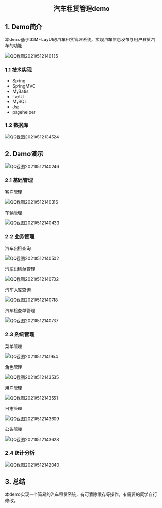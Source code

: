 <center><h2>汽车租赁管理demo</h2></center>

## 1. Demo简介

本demo基于SSM+LayUI的汽车租赁管理系统，实现汽车信息发布与用户租赁汽车的功能

![QQ截图20210512140135](https://gitee.com/tytokongjian/image/raw/master/images/20210512145640.png)

### 1.1 技术实现

* Spring
* SpringMVC
* MyBatis
* LayUI
* MySQL
* Jsp
* pagehelper

### 1.2 数据库

![QQ截图20210512134524](https://gitee.com/tytokongjian/image/raw/master/images/20210512145616.png)

## 2. Demo演示

![QQ截图20210512140246](https://gitee.com/tytokongjian/image/raw/master/images/20210512145749.png)

### 2.1 基础管理

客户管理

![QQ截图20210512140316](https://gitee.com/tytokongjian/image/raw/master/images/20210512150247.png)

车辆管理

![QQ截图20210512140433](https://gitee.com/tytokongjian/image/raw/master/images/20210512150334.png)

### 2.2 业务管理

汽车出租查询

![QQ截图20210512140502](https://gitee.com/tytokongjian/image/raw/master/images/20210512151206.png)

汽车出租单管理

![QQ截图20210512140702](https://gitee.com/tytokongjian/image/raw/master/images/20210512151236.png)

汽车入库查询

![QQ截图20210512140718](https://gitee.com/tytokongjian/image/raw/master/images/20210512151416.png)

汽车检查单管理

![QQ截图20210512140737](https://gitee.com/tytokongjian/image/raw/master/images/20210512151455.png)

### 2.3 系统管理

菜单管理

![QQ截图20210512141954](https://gitee.com/tytokongjian/image/raw/master/images/20210512151745.png)

角色管理

![QQ截图20210512143535](https://gitee.com/tytokongjian/image/raw/master/images/20210512151818.png)

用户管理

![QQ截图20210512143551](https://gitee.com/tytokongjian/image/raw/master/images/20210512151911.png)

日志管理

![QQ截图20210512143609](https://gitee.com/tytokongjian/image/raw/master/images/20210512151935.png)

公告管理

![QQ截图20210512143628](https://gitee.com/tytokongjian/image/raw/master/images/20210512151959.png)

### 2.4 统计分析

![QQ截图20210512142040](https://gitee.com/tytokongjian/image/raw/master/images/20210512152429.png)

## 3. 总结

本demo实现一个简易的汽车租赁系统，有可清除缓存等操作，有需要的同学自行修改。